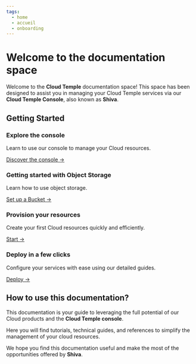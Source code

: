 ```yaml
---
tags:
  - home
  - accueil
  - onboarding
---
```


# Welcome to the documentation space

Welcome to the **Cloud Temple** documentation space! This space has been designed to assist you in managing your Cloud Temple services via our **Cloud Temple Console**, also known as **Shiva**.

## Getting Started

<div class="card-grid">
  <div class="card">
    <h3>Explore the console</h3>
    <p>Learn to use our console to manage your Cloud resources.</p>
    <a href="/docs/console" class="card-link">Discover the console &rarr;</a>
  </div>
    <div class="card">
    <h3>Getting started with Object Storage</h3>
    <p>Learn how to use object storage.</p>
    <a href="/docs/storage/oss" class="card-link">Set up a Bucket &rarr;</a>
  </div>
  <div class="card">
    <h3>Provision your resources</h3>
    <p>Create your first Cloud resources quickly and efficiently.</p>
    <a href="/docs/iaas_vmware/quickstart" class="card-link">Start &rarr;</a>
  </div>
  <div class="card">
    <h3>Deploy in a few clicks</h3>
    <p>Configure your services with ease using our detailed guides.</p>
    <a href="/docs/iaas_vmware/quickstart" class="card-link">Deploy &rarr;</a>
  </div>
</div>

## How to use this documentation?
This documentation is your guide to leveraging the full potential of our Cloud products and the **Cloud Temple console**.

Here you will find tutorials, technical guides, and references to simplify the management of your cloud resources.

We hope you find this documentation useful and make the most of the opportunities offered by **Shiva**.
